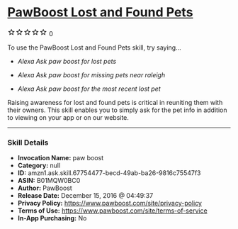 # [PawBoost Lost and Found Pets](http://alexa.amazon.com/#skills/amzn1.ask.skill.67754477-becd-49ab-ba26-9816c75547f3)
![0 stars](../../images/ic_star_border_black_18dp_1x.png)![0 stars](../../images/ic_star_border_black_18dp_1x.png)![0 stars](../../images/ic_star_border_black_18dp_1x.png)![0 stars](../../images/ic_star_border_black_18dp_1x.png)![0 stars](../../images/ic_star_border_black_18dp_1x.png) 0

To use the PawBoost Lost and Found Pets skill, try saying...

* *Alexa Ask paw boost for lost pets*

* *Alexa Ask paw boost for missing pets near raleigh*

* *Alexa Ask paw boost for the most recent lost pet*

Raising awareness for lost and found pets is critical in reuniting them with their owners. This skill enables you to simply ask for the pet info in addition to viewing on your app or on our website.

***

### Skill Details

* **Invocation Name:** paw boost
* **Category:** null
* **ID:** amzn1.ask.skill.67754477-becd-49ab-ba26-9816c75547f3
* **ASIN:** B01MQW0BC0
* **Author:** PawBoost
* **Release Date:** December 15, 2016 @ 04:49:37
* **Privacy Policy:** https://www.pawboost.com/site/privacy-policy
* **Terms of Use:** https://www.pawboost.com/site/terms-of-service
* **In-App Purchasing:** No
